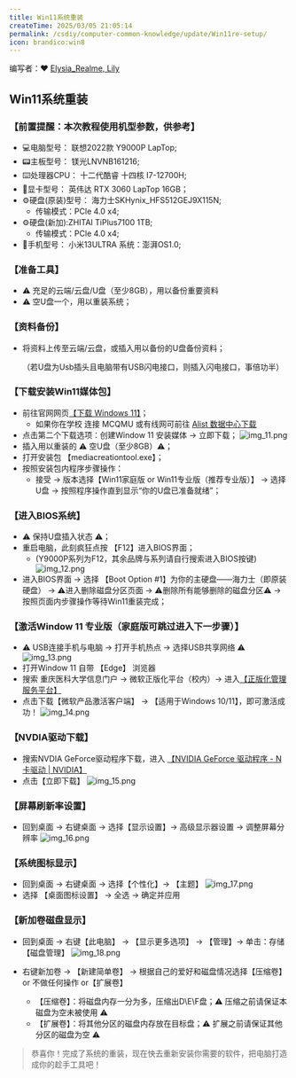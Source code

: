 ```yaml
---
title: Win11系统重装
createTime: 2025/03/05 21:05:14
permalink: /csdiy/computer-common-knowledge/update/Win11re-setup/
icon: brandico:win8
---
```


编写者：❤ [Elysia_Realme, Lily](/friends/persons/)

[//]: # (TODO: chy请修改图片名称)

## Win11系统重装
### 【前置提醒：本次教程使用机型参数，供参考】
- 💻电脑型号： 联想2022款 Y9000P LapTop;
- 📟主板型号： 镁光LNVNB161216;
- ⌨️处理器CPU： 十二代酷睿 十四核 I7-12700H; 
- 📼显卡型号： 英伟达 RTX 3060 LapTop 16GB；
- ⚙️硬盘(原装)型号： 海力士SKHynix_HFS512GEJ9X115N; 
  - 传输模式：PCle 4.0 x4;
- ⚙️硬盘(新加):ZHITAI TiPlus7100 1TB; 
  - 传输模式：PCle 4.0 x4;
- 📱手机型号： 小米13ULTRA 系统：澎湃OS1.0;

### 【准备工具】
- ⚠ 充足的云端/云盘/U盘（至少8GB），用以备份重要资料
- ⚠ 空U盘一个，用以重装系统；

### 【资料备份】
- 将资料上传至云端/云盘，或插入用以备份的U盘备份资料；
  
  （若U盘为Usb插头且电脑带有USB闪电接口，则插入闪电接口，事倍功半）

### 【下载安装Win11媒体包】
- 前往官网网页[【下载 Windows 11】](https://www.microsoft.com/zh-cn/software-download/windows11?msockid=2edc3087288a650d15ec25a829c964d4)； 
  - 如果你在学校 连接 MCQMU 或有线网可前往 [Alist 数据中心下载](http://192.168.183.171:5244/mirrors/system-iso/Windows11)
- 点击第二个下载选项：创建Window 11 安装媒体 → 立即下载；
![img_11.png](..%2F..%2F..%2F..%2F.vuepress%2Fpublic%2Fsrc%2Fimg_11.png)
- 插入用以重装的 ⚠ 空U盘（至少8GB）⚠；
- 打开安装包 【mediacreationtool.exe】；
- 按照安装包内程序步骤操作： 
  - 接受 → 版本选择【Win11家庭版 or Win11专业版（推荐专业版）】 → 选择U盘 → 按照程序操作直到显示“你的U盘已准备就绪”；

### 【进入BIOS系统】
- ⚠ 保持U盘插入状态 ⚠；
- 重启电脑，此刻疯狂点按 【F12】进入BIOS界面；
  -  (Y9000P系列为F12，其余品牌与系列请自行搜索进入BIOS按键)
  ![img_12.png](..%2F..%2F..%2F..%2F.vuepress%2Fpublic%2Fsrc%2Fimg_12.png)
- 进入BIOS界面 → 选择 【Boot Option #1】为你的主硬盘——海力士（即原装硬盘） → ⚠进入删除磁盘分区页面 → ⚠删除所有能够删除的磁盘分区⚠ → 按照页面内步骤操作等待Win11重装完成；

### 【激活Window 11 专业版（家庭版可跳过进入下一步骤）】
- ⚠ USB连接手机与电脑 → 打开手机热点 → 选择USB共享网络 ⚠
![img_13.png](..%2F..%2F..%2F..%2F.vuepress%2Fpublic%2Fsrc%2Fimg_13.png)
- 打开Window 11 自带 【Edge】 浏览器
- 搜索 重庆医科大学信息门户 → 微软正版化平台（校内）→ 进入[【正版化管理服务平台】](https://zbh.cqmu.edu.cn/#/)
- 点击下载【微软产品激活客户端】 → 【适用于Windows 10/11】，即可激活成功！
![img_14.png](..%2F..%2F..%2F..%2F.vuepress%2Fpublic%2Fsrc%2Fimg_14.png)

### 【NVDIA驱动下载】
- 搜索NVDIA GeForce驱动程序下载，进入 [【NVIDIA GeForce 驱动程序 - N 卡驱动 | NVIDIA】](https://www.nvidia.cn/geforce/drivers/)
- 点击【立即下载】
![img_15.png](..%2F..%2F..%2F..%2F.vuepress%2Fpublic%2Fsrc%2Fimg_15.png)

### 【屏幕刷新率设置】
- 回到桌面 → 右键桌面 → 选择【显示设置】→ 高级显示器设置 → 调整屏幕分辨率
![img_16.png](..%2F..%2F..%2F..%2F.vuepress%2Fpublic%2Fsrc%2Fimg_16.png)

### 【系统图标显示】
- 回到桌面 → 右键桌面 → 选择【个性化】→ 【主题】
![img_17.png](..%2F..%2F..%2F..%2F.vuepress%2Fpublic%2Fsrc%2Fimg_17.png)
- 选择 【桌面图标设置】 → 全选 → 确定并应用

### 【新加卷磁盘显示】
- 回到桌面 → 右键【此电脑】 → 【显示更多选项】 → 【管理】→ 单击：存储【磁盘管理】
![img_18.png](..%2F..%2F..%2F..%2F.vuepress%2Fpublic%2Fsrc%2Fimg_18.png)

- 右键新加卷 → 【新建简单卷】 → 根据自己的爱好和磁盘情况选择【压缩卷】 or 不做任何操作 or【扩展卷】
  - 【压缩卷】：将磁盘内存一分为多，压缩出D\E\F盘；⚠ 压缩之前请保证本磁盘为空未被使用 ⚠
  - 【扩展卷】：将其他分区的磁盘内存放在目标盘；⚠ 扩展之前请保证其他分区的磁盘为空 ⚠

> 恭喜你！完成了系统的重装，现在快去重新安装你需要的软件，把电脑打造成你的趁手工具吧！